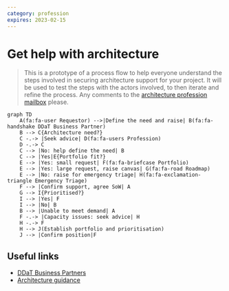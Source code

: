 ```yaml
---
category: profession
expires: 2023-02-15
---
```


# Get help with architecture
> This is a prototype of a process flow to help everyone understand the steps involved in securing architecture support for your project.
> It will be used to test the steps with the actors involved, to then iterate and refine the process.
> Any comments to the [architecture profession mailbox](architecture.profession@education.gov.uk) please.

```mermaid
graph TD
    A(fa:fa-user Requestor) -->|Define the need and raise| B(fa:fa-handshake DDaT Business Partner)
    B --> C{Architecture need?}
    C -.-> |Seek advice| D(fa:fa-users Profession)
    D -.-> C
    C --> |No: help define the need| B
    C --> |Yes|E{Portfolio fit?}
    E --> |Yes: small request| F(fa:fa-briefcase Portfolio)
    E --> |Yes: large request, raise canvas| G(fa:fa-road Roadmap)
    E --> |No: raise for emergency triage| H(fa:fa-exclamation-triangle Emergency Triage)
    F --> |Confirm support, agree SoW| A
    G --> I{Prioritised?}
    I --> |Yes| F
    I --> |No| B
    B --> |Unable to meet demand| A
    F -.-> |Capacity issues: seek advice| H
    H -.-> F
    H --> J(Establish portfolio and prioritisation)
    J --> |Confirm position|F
```

## Useful links

- [DDaT Business Partners](https://educationgovuk.sharepoint.com/sites/lvewp00038/SitePages/DDaT-Business-Partners.aspx)
- [Architecture guidance](https://dfe-digital.github.io/architecture)
